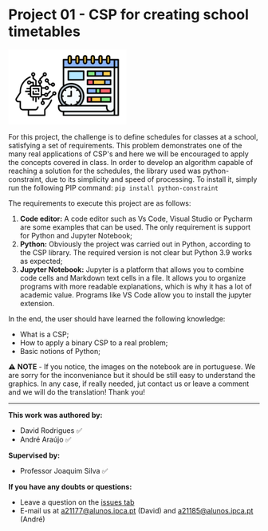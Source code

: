 ﻿# Project 01 - CSP for creating school timetables

![Image](images/image-16.png?raw=true)

For this project, the challenge is to define schedules for classes at a school, satisfying a set of requirements. This problem demonstrates one of the many real applications of CSP's and here we will be encouraged to apply the concepts covered in class.
In order to develop an algorithm capable of reaching a solution for the schedules, the library used was python-constraint, due to its simplicity and speed of processing. To install it, simply run the following PIP command: `pip install python-constraint`

The requirements to execute this project are as follows:

  1. **Code editor:** A code editor such as Vs Code, Visual Studio or Pycharm are some examples that can be used. The only requirement is support for Python and Jupyter Notebook;
  2. **Python:** Obviously the project was carried out in Python, according to the CSP library. The required version is not clear but Python 3.9 works as expected;
  3. **Jupyter Notebook:** Jupyter is a platform that allows you to combine code cells and Markdown text cells in a file. It allows you to organize programs with more readable explanations, which is why it has a lot of academic value. Programs like VS Code allow you to install the jupyter extension.

In the end, the user should have learned the following knowledge:

  - What is a CSP;
  - How to apply a binary CSP to a real problem;
  - Basic notions of Python;

:warning: **NOTE** - If you notice, the images on the notebook are in portuguese. We are sorry for the inconveniance but it should be still easy to understand the graphics. In any case, if really needed, jut contact us or leave a comment and we will do the translation! Thank you!

---

**This work was authored by:**
- David Rodrigues :white_check_mark:
- André Araújo :white_check_mark:

**Supervised by:**
- Professor Joaquim Silva :white_check_mark:


**If you have any doubts or questions:**
- Leave a question on the [issues tab](https://github.com/andre1araujo/Fundamentals-of-Artificial-Intelligence/issues)
- E-mail us at a21177@alunos.ipca.pt (David) and a21185@alunos.ipca.pt (André)